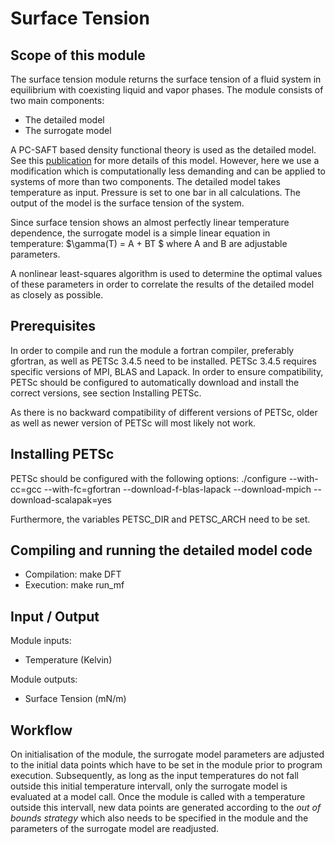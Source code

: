  
# Surface Tension

## Scope of this module
The surface tension module returns the surface tension of a fluid system in equilibrium with coexisting 
liquid and vapor phases. The module consists of two main components: 

* The detailed model
* The surrogate model

A PC-SAFT based density functional theory is used as the detailed model. See this [publication](http://scitation.aip.org/content/aip/journal/jcp/131/20/10.1063/1.3263124) 
for more details of this model. However, here we use a modification which is computationally less demanding and can be applied to systems of more
than two components. The detailed model takes temperature as input. Pressure is set to one bar in all calculations.
The output of the model is the surface tension of the system. 

Since surface tension shows an almost perfectly linear temperature dependence, the surrogate model is 
a simple linear equation in temperature:
$\gamma(T) = A + BT $ 
where A and B are adjustable parameters.

A nonlinear least-squares algorithm is used to determine the optimal values of these parameters in order to correlate the 
results of the detailed model as closely as possible. 


## Prerequisites
In order to compile and run the module a fortran compiler, preferably gfortran, as well as PETSc 3.4.5 need to be installed. PETSc 3.4.5 requires 
specific versions of MPI, BLAS and Lapack. In order to ensure compatibility, PETSc should be configured to automatically download and install 
the correct versions, see section Installing PETSc.
 
As there is no backward compatibility of different versions of PETSc, older as well as newer version of PETSc will most likely not work.


## Installing PETSc
PETSc should be configured with the following options:
./configure --with-cc=gcc --with-fc=gfortran --download-f-blas-lapack --download-mpich --download-scalapak=yes

Furthermore, the variables PETSC_DIR and PETSC_ARCH need to be set.

## Compiling and running the detailed model code

* Compilation: make DFT
* Execution: make run_mf


## Input / Output

Module inputs:

* Temperature (Kelvin)

Module outputs:

* Surface Tension (mN/m)

## Workflow

On initialisation of the module, the surrogate model parameters are adjusted to the initial data points which have to be set in the module prior to 
program execution. Subsequently, as long as the input temperatures do not fall outside this initial temperature intervall, only the surrogate model
is evaluated at a model call. Once the module is called with a temperature outside this intervall, new data points are generated according to
the *out of bounds strategy* which also needs to be specified in the module and the parameters of the surrogate model are readjusted. 




